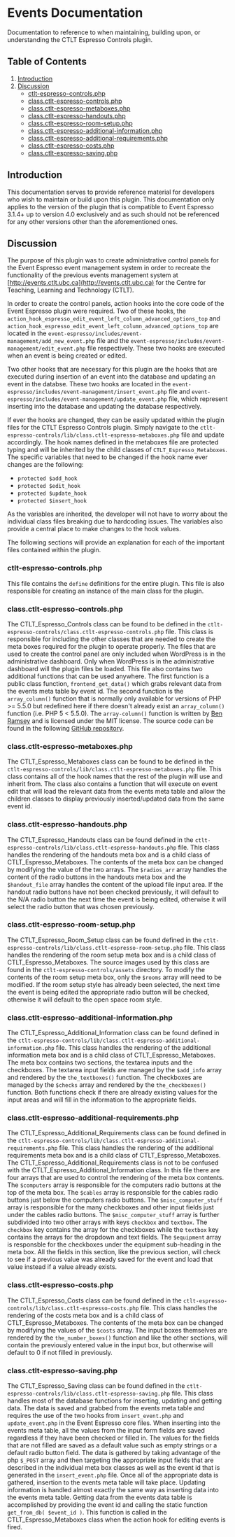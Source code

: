 # Events Documentation

Documentation to reference to when maintaining, building upon, or understanding the CTLT Espresso Controls plugin.

## Table of Contents

1. [Introduction](#introduction)
1. [Discussion](#discussion)
	- [ctlt-espresso-controls.php](#ctlt-espresso-controlsphp)
	- [class.ctlt-espresso-controls.php](#classctlt-espresso-controlsphp)
	- [class.ctlt-espresso-metaboxes.php](#classctlt-espresso-metaboxesphp)
	- [class.ctlt-espresso-handouts.php](#classctlt-espresso-handoutsphp)
	- [class.ctlt-espresso-room-setup.php](#classctlt-espresso-room-setupphp)
	- [class.ctlt-espresso-additional-information.php](#classctlt-espresso-additional-informationphp)
	- [class.ctlt-espresso-additional-requirements.php](#classctlt-espresso-additional-requirementsphp)
	- [class.ctlt-espresso-costs.php](#classctlt-espresso-costsphp)
	- [class.ctlt-espresso-saving.php](#classctlt-espresso-savingphp)

## Introduction

This documentation serves to provide reference material for developers who wish to maintain or build upon this plugin. This documentation only applies to the version of the plugin that is compatible to Event Espresso 3.1.4+ up to version 4.0 exclusively and as such should not be referenced for any other versions other than the aforementioned ones.

## Discussion

The purpose of this plugin was to create administrative control panels for the Event Espresso event management system in order to recreate the functionality of the previous events management system at [http://events.ctlt.ubc.ca](http://events.ctlt.ubc.ca) for the Centre for Teaching, Learning and Technology (CTLT).

In order to create the control panels, action hooks into the core code of the Event Espresso plugin were required. Two of these hooks, the `action_hook_espresso_edit_event_left_column_advanced_options_top` and `action_hook_espresso_edit_event_left_column_advanced_options_top` are located in the `event-espresso/includes/event-management/add_new_event.php` file and the `event-espresso/includes/event-management/edit_event.php` file respectively. These two hooks are executed when an event is being created or edited.

Two other hooks that are necessary for this plugin are the hooks that are executed during insertion of an event into the database and updating an event in the databse. These two hooks are located in the `event-espresso/includes/event-management/insert_event.php` file and `event-espresso/includes/event-management/update_event.php` file, which represent inserting into the database and updating the database respectively.

If ever the hooks are changed, they can be easily updated within the plugin files for the CTLT Espresso Controls plugin. Simply navigate to the `ctlt-espresso-controls/lib/class.ctlt-espresso-metaboxes.php` file and update accordingly. The hook names defined in the metaboxes file are protected typing and will be inherited by the child classes of `CTLT_Espresso_Metaboxes`. The specific variables that need to be changed if the hook name ever changes are the following:

* `protected $add_hook`
* `protected $edit_hook`
* `protected $update_hook`
* `protected $insert_hook`

As the variables are inherited, the developer will not have to worry about the individual class files breaking due to hardcoding issues. The variables also provide a central place to make changes to the hook values.

The following sections will provide an explanation for each of the important files contained within the plugin.

### ctlt-espresso-controls.php

This file contains the `define` definitions for the entire plugin. This file is also responsible for creating an instance of the main class for the plugin.

### class.ctlt-espresso-controls.php

The CTLT_Espresso_Controls class can be found to be defined in the `ctlt-espresso-controls/class.ctlt-espresso-controls.php` file. This class is responsible for including the other classes that are needed to create the meta boxes required for the plugin to operate properly. The files that are used to create the control panel are only included when WordPress is in the administrative dashboard. Only when WordPress is in the administrative dashboard will the plugin files be loaded. This file also contains two additional functions that can be used anywhere. The first function is a public class function, `frontend_get_data()` which grabs relevant data from the events meta table by event id. The second function is the `array_column()` function that is normally only available for versions of PHP >= 5.5.0 but redefined here if there doesn't already exist an `array_column()` function (i.e. PHP 5 < 5.5.0). The `array-column()` function is written by [Ben Ramsey](http://benramsey.com) and is licensed under the MIT license. The source code can be found in the following [GitHub repository](https://github.com/ramsey/array_column).

### class.ctlt-espresso-metaboxes.php

The CTLT_Espresso_Metaboxes class can be found to be defined in the `ctlt-espresso-controls/lib/class.ctlt-espresso-metaboxes.php` file. This class contains all of the hook names that the rest of the plugin will use and inherit from. The class also contains a function that will execute on event edit that will load the relevant data from the events meta table and allow the children classes to display previously inserted/updated data from the same event id.

### class.ctlt-espresso-handouts.php

The CTLT_Espresso_Handouts class can be found defined in the `ctlt-espresso-controls/lib/class.ctlt-espresso-handouts.php` file. This class handles the rendering of the handouts meta box and is a child class of CTLT_Espresso_Metaboxes. The contents of the meta box can be changed by modifying the value of the two arrays. The `$radios_arr` array handles the content of the radio buttons in the handouts meta box and the `$handout_file` array handles the content of the upload file input area. If the handout radio buttons have not been checked previously, it will default to the N/A radio button the next time the event is being edited, otherwise it will select the radio button that was chosen previously.

### class.ctlt-espresso-room-setup.php

The CTLT_Espresso_Room_Setup class can be found defined in the `ctlt-espresso-controls/lib/class.ctlt-espresso-room-setup.php` file. This class handles the rendering of the room setup meta box and is a child class of CTLT_Espresso_Metaboxes. The source images used by this class are found in the `ctlt-espresso-controls/assets` directory. To modify the contents of the room setup meta box, only the `$rooms` array will need to be modified. If the room setup style has already been selected, the next time the event is being edited the appropriate radio button will be checked, otherwise it will default to the open space room style.

### class.ctlt-espresso-additional-information.php

The CTLT_Espresso_Additional_Information class can be found defined in the `ctlt-espresso-controls/lib/class.ctlt-espresso-additional-information.php` file. This class handles the rendering of the additional information meta box and is a child class of CTLT_Espresso_Metaboxes. The meta box contains two sections, the textarea inputs and the checkboxes. The textarea input fields are managed by the `$add_info` array and rendered by the `the_textboxes()` function. The checkboxes are managed by the `$checks` array and rendered by the `the_checkboxes()` function. Both functions check if there are already existing values for the input areas and will fill in the information to the appropriate fields.

### class.ctlt-espresso-additional-requirements.php

The CTLT_Espresso_Additional_Requirements class can be found defined in the `ctlt-espresso-controls/lib/class.ctlt-espresso-additional-requirements.php` file. This class handles the rendering of the additional requirements meta box and is a child class of CTLT_Espresso_Metaboxes. The CTLT_Espresso_Additional_Requirements class is not to be confused with the CTLT_Espresso_Additional_Information class. In this file there are four arrays that are used to control the rendering of the meta box contents. The `$computers` array is responsible for the computers radio buttons at the top of the meta box. The `$cables` array is responsible for the cables radio buttons just below the computers radio buttons. The `$misc_computer_stuff` array is responsible for the many checkboxes and other input fields just under the cables radio buttons. The `$misc_computer_stuff` array is further subdivided into two other arrays with keys `checkbox` and `textbox`. The `checkbox` key contains the array for the checkboxes while the `textbox` key contains the arrays for the dropdown and text fields. The `$equipment` array is responsble for the checkboxes under the equipment sub-heading in the meta box. All the fields in this section, like the previous section, will check to see if a previous value was already saved for the event and load that value instead if a value already exists.

### class.ctlt-espresso-costs.php

The CTLT_Espresso_Costs class can be found defined in the `ctlt-espresso-controls/lib/class.ctlt-espresso-costs.php` file. This class handles the rendering of the costs meta box and is a child class of CTLT_Espresso_Metaboxes. The contents of the meta box can be changed by modifying the values of the `$costs` array. The input boxes themselves are rendered by the `the_number_boxes()` function and like the other sections, will contain the previously entered value in the input box, but otherwise will default to 0 if not filled in previously.

### class.ctlt-espresso-saving.php

The CTLT_Espresso_Saving class can be found defined in the `ctlt-espresso-controls/lib/class.ctlt-espresso-saving.php` file. This class handles most of the database functions for inserting, updating and getting data. The data is saved and grabbed from the events meta table and requires the use of the two hooks from `insert_event.php` and `update_event.php` in the Event Espresso core files. When inserting into the events meta table, all the values from the input form fields are saved regardless if they have been checked or filled in. The values for the fields that are not filled are saved as a default value such as empty strings or a default radio button field. The data is gathered by taking advantage of the php `$_POST` array and then targeting the appropriate input fields that are described in the individual meta box classes as well as the event id that is generated in the `insert_event.php` file. Once all of the appropriate data is gathered, insertion to the events meta table will take place. Updating information is handled almost exactly the same way as inserting data into the events meta table. Getting data from the events data table is accomplished by providing the event id and calling the static function `get_from_db( $event_id )`. This function is called in the CTLT_Espresso_Metaboxes class when the action hook for editing events is fired.